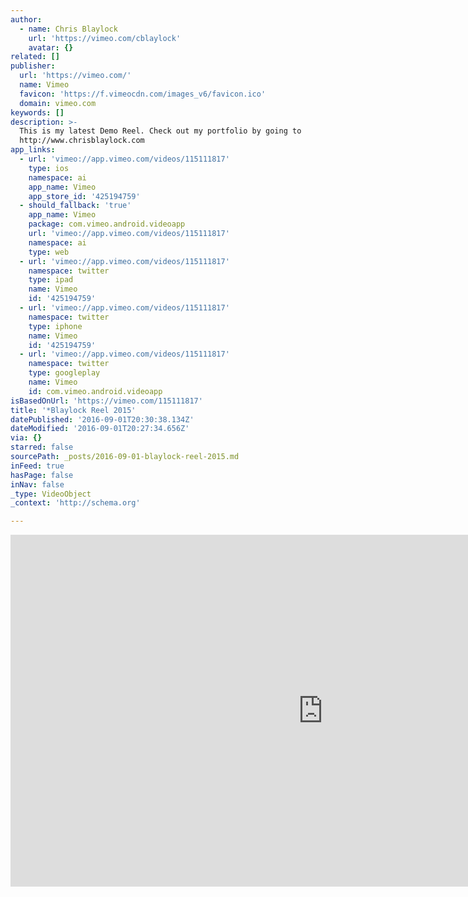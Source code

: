 ```yaml
---
author:
  - name: Chris Blaylock
    url: 'https://vimeo.com/cblaylock'
    avatar: {}
related: []
publisher:
  url: 'https://vimeo.com/'
  name: Vimeo
  favicon: 'https://f.vimeocdn.com/images_v6/favicon.ico'
  domain: vimeo.com
keywords: []
description: >-
  This is my latest Demo Reel. Check out my portfolio by going to
  http://www.chrisblaylock.com
app_links:
  - url: 'vimeo://app.vimeo.com/videos/115111817'
    type: ios
    namespace: ai
    app_name: Vimeo
    app_store_id: '425194759'
  - should_fallback: 'true'
    app_name: Vimeo
    package: com.vimeo.android.videoapp
    url: 'vimeo://app.vimeo.com/videos/115111817'
    namespace: ai
    type: web
  - url: 'vimeo://app.vimeo.com/videos/115111817'
    namespace: twitter
    type: ipad
    name: Vimeo
    id: '425194759'
  - url: 'vimeo://app.vimeo.com/videos/115111817'
    namespace: twitter
    type: iphone
    name: Vimeo
    id: '425194759'
  - url: 'vimeo://app.vimeo.com/videos/115111817'
    namespace: twitter
    type: googleplay
    name: Vimeo
    id: com.vimeo.android.videoapp
isBasedOnUrl: 'https://vimeo.com/115111817'
title: '*Blaylock Reel 2015'
datePublished: '2016-09-01T20:30:38.134Z'
dateModified: '2016-09-01T20:27:34.656Z'
via: {}
starred: false
sourcePath: _posts/2016-09-01-blaylock-reel-2015.md
inFeed: true
hasPage: false
inNav: false
_type: VideoObject
_context: 'http://schema.org'

---
```

<iframe src="https://cdn.embedly.com/widgets/media.html?src=https%3A%2F%2Fplayer.vimeo.com%2Fvideo%2F115111817&amp;url=https%3A%2F%2Fvimeo.com%2F115111817&amp;image=https%3A%2F%2Fi.vimeocdn.com%2Fvideo%2F519404043_1280.jpg&amp;key=b7d04c9b404c499eba89ee7072e1c4f7&amp;type=text%2Fhtml&amp;schema=vimeo" width="1000" height="563" scrolling="no" frameborder="0" allowfullscreen="" style=""></iframe>